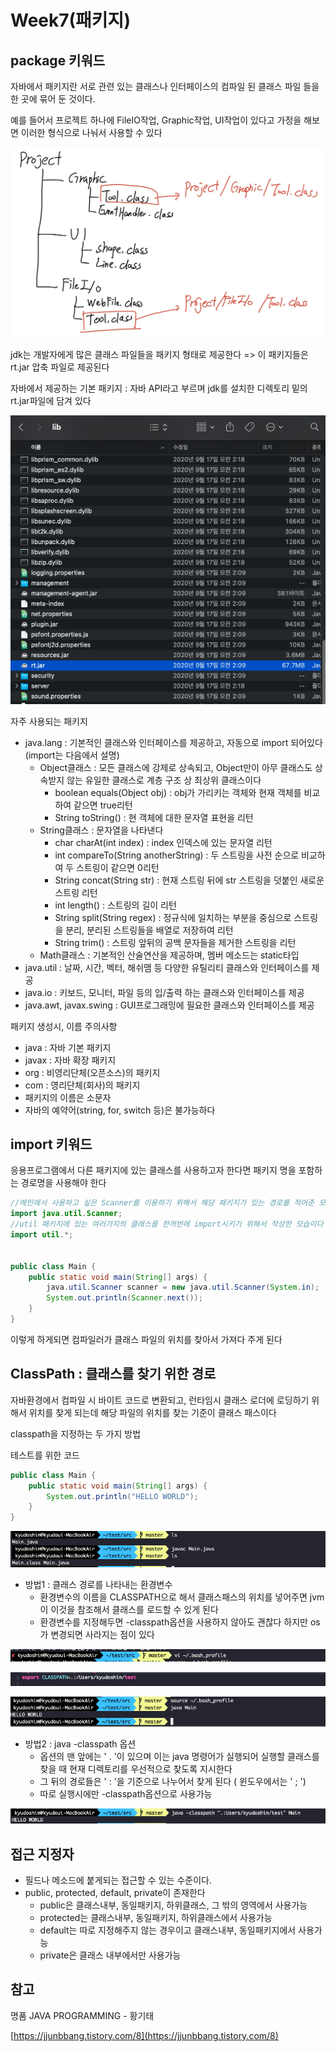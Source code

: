 # Week7\(패키지\)

## package 키워드

자바에서 패키지란 서로 관련 있는 클래스나 인터페이스의 컴파일 된 클래스 파일 들을 한 곳에 묶어 둔 것이다.

예를 들어서 프로젝트 하나에 FileIO작업, Graphic작업, UI작업이 있다고 가정을 해보면 이러한 형식으로 나눠서 사용할 수 있다

![](../.gitbook/assets/package1.jpg)

jdk는 개발자에게 많은 클래스 파일들을 패키지 형태로 제공한다 =&gt; 이 패키지들은 rt.jar 압축 파일로 제공된다

자바에서 제공하는 기본 패키지 : 자바 API라고 부르며 jdk를 설치한 디렉토리 밑의 rt.jar파일에 담겨 있다

![](../.gitbook/assets/rt.jar.png)

자주 사용되는 패키지

* java.lang : 기본적인 클래스와 인터페이스를 제공하고, 자동으로 import 되어있다\(import는 다음에서 설명\)
  * Object클래스 : 모든 클래스에 강제로 상속되고, Object만이 아무 클래스도 상속받지 않는 유일한 클래스로 계층 구조 상 최상위 클래스이다
    * boolean equals\(Object obj\) : obj가 가리키는 객체와 현재 객체를 비교하여 같으면 true리턴
    * String toString\(\) : 현 객체에 대한 문자열 표현을 리턴
  * String클래스 : 문자열을 나타낸다
    * char charAt\(int index\) : index 인덱스에 있는 문자열 리턴
    * int compareTo\(String anotherString\) : 두 스트링을 사전 순으로 비교하여 두 스트링이 같으면 0리턴
    * String concat\(String str\) : 현재 스트링 뒤에 str 스트링을 덧붙인 새로운 스트링 리턴
    * int length\(\) : 스트링의 길이 리턴
    * String split\(String regex\) : 정규식에 일치하는 부분을 중심으로 스트링을 분리, 분리된 스트링들을 배열로 저장하여 리턴
    * String trim\(\) : 스트링 앞뒤의 공백 문자들을 제거한 스트링을 리턴
  * Math클래스 : 기본적인 산술연산을 제공하며, 멤버 메소드는 static타입
* java.util : 날짜, 시간, 벡터, 해쉬맴 등 다양한 유틸리티 클래스와 인터페이스를 제공
* java.io : 키보드, 모니터, 파일 등의 입/출력 하는 클래스와 인터페이스를 제공
* java.awt, javax.swing : GUI프로그래밍에 필요한 클래스와 인터페이스를 제공

패키지 생성시, 이름 주의사항

* java : 자바 기본 패키지
* javax : 자바 확장 패키지
* org : 비영리단체\(오픈소스\)의 패키지
* com : 영리단체\(회사\)의 패키지
* 패키지의 이름은 소문자
* 자바의 예약어\(string, for, switch 등\)은 불가능하다

## import 키워드

응용프로그램에서 다른 패키지에 있는 클래스를 사용하고자 한다면 패키지 명을 포함하는 경로명을 사용해야 한다

```java
//메인에서 사용하고 싶은 Scanner를 이용하기 위해서 해당 패키지가 있는 경로를 적어준 모습이다
import java.util.Scanner;
//util 패키지에 있는 여러가지의 클래스를 한꺼번에 import시키기 위해서 작성한 모습이다
import util.*;


public class Main {
    public static void main(String[] args) {
        java.util.Scanner scanner = new java.util.Scanner(System.in);
        System.out.println(Scanner.next());
    }
}
```

이렇게 하게되면 컴파일러가 클래스 파일의 위치를 찾아서 가져다 주게 된다

## ClassPath : 클래스를 찾기 위한 경로

자바환경에서 컴파일 시 바이트 코드로 변환되고, 런타임시 클래스 로더에 로딩하기 위해서 위치를 찾게 되는데 해당 파일의 위치를 찾는 기준이 클래스 패스이다

classpath을 지정하는 두 가지 방법

테스트를 위한 코드

```java
public class Main {
    public static void main(String[] args) {
        System.out.println("HELLO WORLD");
    }
}
```

![](../.gitbook/assets/cp0.png)

* 방법1 : 클래스 경로를 나타내는 환경변수
  * 환경변수의 이름을 CLASSPATH으로 해서 클래스패스의 위치를 넣어주면 jvm이 이것을 참조해서 클래스를 로드할 수 있게 된다
  * 환경변수를 지정해두면 -classpath옵션을 사용하지 않아도 괜찮다 하지만 os가 변경되면 사라지는 점이 있다

![](../.gitbook/assets/cp1%20%282%29.png)

![](../.gitbook/assets/cp2.png)

![](../.gitbook/assets/cp3.png)

* 방법2 : java -classpath 옵션
  * 옵션의 맨 앞에는 ' . '이 있으며 이는 java 명령어가 실행되어 실행할 클래스를 찾을 때 현재 디렉토리를 우선적으로 찾도록 지시한다
  * 그 뒤의 경로들은 ' : '을 기준으로 나누어서 찾게 된다 \( 윈도우에서는 ' ; '\)
  * 따로 실행시에만 -classpath옵션으로 사용가능

![](../.gitbook/assets/cp4%20%281%29.png)



## 접근 지정자

* 필드나 메소드에 붙게되는 접근할 수 있는 수준이다.
* public, protected, default, private이 존재한다
  * public은 클래스내부, 동일패키지, 하위클래스, 그 밖의 영역에서 사용가능
  * protected는 클래스내부, 동일패키지, 하위클래스에서 사용가능
  * default는 따로 지정해주지 않는 경우이고 클래스내부, 동일패키지에서 사용가능
  * private은 클래스 내부에서만 사용가능

## 참고

명품 JAVA PROGRAMMING - 황기태

[https://jjunbbang.tistory.com/8](https://jjunbbang.tistory.com/8)

